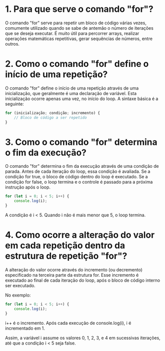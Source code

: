 # 1. Para que serve o comando "for"?
O comando "for" serve para repetir um bloco de código várias vezes, comumente utilizado quando se sabe de antemão o número de iterações que se deseja executar. É muito útil para percorrer arrays, realizar operações matemáticas repetitivas, gerar sequências de números, entre outros.

# 2. Como o comando "for" define o início de uma repetição?
O comando "for" define o início de uma repetição através de uma inicialização, que geralmente é uma declaração de variável. Esta inicialização ocorre apenas uma vez, no início do loop. A sintaxe básica é a seguinte:

```ts
for (inicialização; condição; incremento) {
    // Bloco de código a ser repetido
}
```

# 3. Como o comando "for" determina o fim da execução?

O comando "for" determina o fim da execução através de uma condição de parada. Antes de cada iteração do loop, essa condição é avaliada. Se a condição for true, o bloco de código dentro do loop é executado. Se a condição for false, o loop termina e o controle é passado para a próxima instrução após o loop.

```ts
for (let i = 0; i < 5; i++) {
    console.log(i);
}
```
A condição é i < 5. Quando i não é mais menor que 5, o loop termina.

# 4. Como ocorre a alteração do valor em cada repetição dentro da estrutura de repetição "for"?

A alteração do valor ocorre através do incremento (ou decremento) especificado na terceira parte da estrutura for. Esse incremento é executado ao final de cada iteração do loop, após o bloco de código interno ser executado.

No exemplo:

```ts
for (let i = 0; i < 5; i++) {
    console.log(i);
}
```

i++ é o incremento. Após cada execução de console.log(i), i é incrementado em 1.

Assim, a variável i assume os valores 0, 1, 2, 3, e 4 em sucessivas iterações, até que a condição i < 5 seja false.